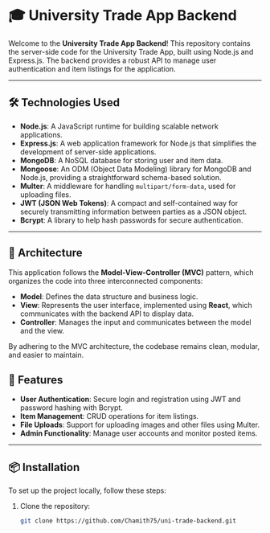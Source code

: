 # 🎓 University Trade App Backend

Welcome to the **University Trade App Backend**! This repository contains the server-side code for the University Trade App, built using Node.js and Express.js. The backend provides a robust API to manage user authentication and item listings for the application.

---

## 🛠️ Technologies Used

- **Node.js**: A JavaScript runtime for building scalable network applications.
- **Express.js**: A web application framework for Node.js that simplifies the development of server-side applications.
- **MongoDB**: A NoSQL database for storing user and item data.
- **Mongoose**: An ODM (Object Data Modeling) library for MongoDB and Node.js, providing a straightforward schema-based solution.
- **Multer**: A middleware for handling `multipart/form-data`, used for uploading files.
- **JWT (JSON Web Tokens)**: A compact and self-contained way for securely transmitting information between parties as a JSON object.
- **Bcrypt**: A library to help hash passwords for secure authentication.

---

## 📐 Architecture

This application follows the **Model-View-Controller (MVC)** pattern, which organizes the code into three interconnected components:

- **Model**: Defines the data structure and business logic.
- **View**: Represents the user interface, implemented using **React**, which communicates with the backend API to display data.
- **Controller**: Manages the input and communicates between the model and the view.

By adhering to the MVC architecture, the codebase remains clean, modular, and easier to maintain.


## 🚀 Features

- **User Authentication**: Secure login and registration using JWT and password hashing with Bcrypt.
- **Item Management**: CRUD operations for item listings.
- **File Uploads**: Support for uploading images and other files using Multer.
- **Admin Functionality**: Manage user accounts and monitor posted items.

---

## 📦 Installation

To set up the project locally, follow these steps:

1. Clone the repository:
   ```bash
   git clone https://github.com/Chamith75/uni-trade-backend.git
